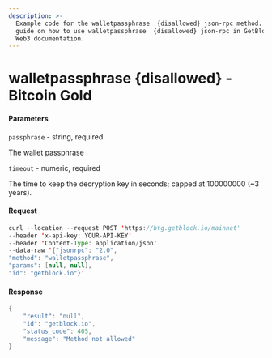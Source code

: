 ```yaml
---
description: >-
  Example code for the walletpassphrase  {disallowed} json-rpc method. Сomplete
  guide on how to use walletpassphrase  {disallowed} json-rpc in GetBlock.io
  Web3 documentation.
---
```


# walletpassphrase {disallowed} - Bitcoin Gold

#### Parameters

`passphrase` - string, required

The wallet passphrase

`timeout` - numeric, required

The time to keep the decryption key in seconds; capped at 100000000 (\~3 years).

#### Request

```java
curl --location --request POST 'https://btg.getblock.io/mainnet' 
--header 'x-api-key: YOUR-API-KEY' 
--header 'Content-Type: application/json' 
--data-raw '{"jsonrpc": "2.0",
"method": "walletpassphrase",
"params": [null, null],
"id": "getblock.io"}'
```

#### Response

```java
{
    "result": "null",
    "id": "getblock.io",
    "status_code": 405,
    "message": "Method not allowed"
}
```
